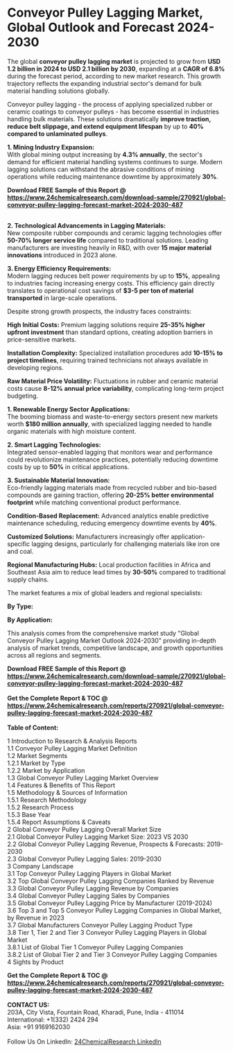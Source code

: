 <h1>Conveyor Pulley Lagging Market, Global Outlook and Forecast 2024-2030</h1><p>The global <strong>conveyor pulley lagging market</strong> is projected to grow from <strong>USD 1.2 billion in 2024 to USD 2.1 billion by 2030</strong>, expanding at a <strong>CAGR of 6.8%</strong> during the forecast period, according to new market research. This growth trajectory reflects the expanding industrial sector's demand for bulk material handling solutions globally.</p><p>Conveyor pulley lagging - the process of applying specialized rubber or ceramic coatings to conveyor pulleys - has become essential in industries handling bulk materials. These solutions dramatically <strong>improve traction, reduce belt slippage, and extend equipment lifespan</strong> by up to <strong>40% compared to unlaminated pulleys</strong>.</p><p><strong>1. Mining Industry Expansion:</strong><br>
With global mining output increasing by <strong>4.3% annually</strong>, the sector's demand for efficient material handling systems continues to surge. Modern lagging solutions can withstand the abrasive conditions of mining operations while reducing maintenance downtime by approximately <strong>30%</strong>.</p><div><b>Download FREE Sample of this Report @ 
            <a href="https://www.24chemicalresearch.com/download-sample/270921/global-conveyor-pulley-lagging-forecast-market-2024-2030-487">
            https://www.24chemicalresearch.com/download-sample/270921/global-conveyor-pulley-lagging-forecast-market-2024-2030-487</a></b></div><br><p><strong>2. Technological Advancements in Lagging Materials:</strong><br>
New composite rubber compounds and ceramic lagging technologies offer <strong>50-70% longer service life</strong> compared to traditional solutions. Leading manufacturers are investing heavily in R&amp;D, with over <strong>15 major material innovations</strong> introduced in 2023 alone.</p><p><strong>3. Energy Efficiency Requirements:</strong><br>
Modern lagging reduces belt power requirements by up to <strong>15%</strong>, appealing to industries facing increasing energy costs. This efficiency gain directly translates to operational cost savings of <strong>$3-5 per ton of material transported</strong> in large-scale operations.</p><p>Despite strong growth prospects, the industry faces constraints:</p><p><strong>High Initial Costs:</strong> Premium lagging solutions require <strong>25-35% higher upfront investment</strong> than standard options, creating adoption barriers in price-sensitive markets.</p><p><strong>Installation Complexity:</strong> Specialized installation procedures add <strong>10-15% to project timelines</strong>, requiring trained technicians not always available in developing regions.</p><p><strong>Raw Material Price Volatility:</strong> Fluctuations in rubber and ceramic material costs cause <strong>8-12% annual price variability</strong>, complicating long-term project budgeting.</p><p><strong>1. Renewable Energy Sector Applications:</strong><br>
The booming biomass and waste-to-energy sectors present new markets worth <strong>$180 million annually</strong>, with specialized lagging needed to handle organic materials with high moisture content.</p><p><strong>2. Smart Lagging Technologies:</strong><br>
Integrated sensor-enabled lagging that monitors wear and performance could revolutionize maintenance practices, potentially reducing downtime costs by up to <strong>50%</strong> in critical applications.</p><p><strong>3. Sustainable Material Innovation:</strong><br>
Eco-friendly lagging materials made from recycled rubber and bio-based compounds are gaining traction, offering <strong>20-25% better environmental footprint</strong> while matching conventional product performance.</p><p><strong>Condition-Based Replacement:</strong> Advanced analytics enable predictive maintenance scheduling, reducing emergency downtime events by <strong>40%</strong>.</p><p><strong>Customized Solutions:</strong> Manufacturers increasingly offer application-specific lagging designs, particularly for challenging materials like iron ore and coal.</p><p><strong>Regional Manufacturing Hubs:</strong> Local production facilities in Africa and Southeast Asia aim to reduce lead times by <strong>30-50%</strong> compared to traditional supply chains.</p><p>The market features a mix of global leaders and regional specialists:</p><p><strong>By Type:</strong></p><p><strong>By Application:</strong></p><p>This analysis comes from the comprehensive market study "Global Conveyor Pulley Lagging Market Outlook 2024-2030" providing in-depth analysis of market trends, competitive landscape, and growth opportunities across all regions and segments.</p><div><b>Download FREE Sample of this Report @ 
            <a href="https://www.24chemicalresearch.com/download-sample/270921/global-conveyor-pulley-lagging-forecast-market-2024-2030-487">
            https://www.24chemicalresearch.com/download-sample/270921/global-conveyor-pulley-lagging-forecast-market-2024-2030-487</a></b></div><br><div><b>Get the Complete Report & TOC @ 
            <a href="https://www.24chemicalresearch.com/reports/270921/global-conveyor-pulley-lagging-forecast-market-2024-2030-487">
            https://www.24chemicalresearch.com/reports/270921/global-conveyor-pulley-lagging-forecast-market-2024-2030-487</a></b></div><br>
            <b>Table of Content:</b><p>1 Introduction to Research & Analysis Reports<br />
    1.1 Conveyor Pulley Lagging Market Definition<br />
    1.2 Market Segments<br />
        1.2.1 Market by Type<br />
        1.2.2 Market by Application<br />
    1.3 Global Conveyor Pulley Lagging Market Overview<br />
    1.4 Features & Benefits of This Report<br />
    1.5 Methodology & Sources of Information<br />
        1.5.1 Research Methodology<br />
        1.5.2 Research Process<br />
        1.5.3 Base Year<br />
        1.5.4 Report Assumptions & Caveats<br />
2 Global Conveyor Pulley Lagging Overall Market Size<br />
    2.1 Global Conveyor Pulley Lagging Market Size: 2023 VS 2030<br />
    2.2 Global Conveyor Pulley Lagging Revenue, Prospects & Forecasts: 2019-2030<br />
    2.3 Global Conveyor Pulley Lagging Sales: 2019-2030<br />
3 Company Landscape<br />
    3.1 Top Conveyor Pulley Lagging Players in Global Market<br />
    3.2 Top Global Conveyor Pulley Lagging Companies Ranked by Revenue<br />
    3.3 Global Conveyor Pulley Lagging Revenue by Companies<br />
    3.4 Global Conveyor Pulley Lagging Sales by Companies<br />
    3.5 Global Conveyor Pulley Lagging Price by Manufacturer (2019-2024)<br />
    3.6 Top 3 and Top 5 Conveyor Pulley Lagging Companies in Global Market, by Revenue in 2023<br />
    3.7 Global Manufacturers Conveyor Pulley Lagging Product Type<br />
    3.8 Tier 1, Tier 2 and Tier 3 Conveyor Pulley Lagging Players in Global Market<br />
        3.8.1 List of Global Tier 1 Conveyor Pulley Lagging Companies<br />
        3.8.2 List of Global Tier 2 and Tier 3 Conveyor Pulley Lagging Companies<br />
4 Sights by Product</p><div><b>Get the Complete Report & TOC @ 
            <a href="https://www.24chemicalresearch.com/reports/270921/global-conveyor-pulley-lagging-forecast-market-2024-2030-487">
            https://www.24chemicalresearch.com/reports/270921/global-conveyor-pulley-lagging-forecast-market-2024-2030-487</a></b></div><br><b>CONTACT US:</b><br>
            203A, City Vista, Fountain Road, Kharadi, Pune, India - 411014<br>
            International: +1(332) 2424 294<br>
            Asia: +91 9169162030 <br><br>
            Follow Us On LinkedIn: <a href="https://www.linkedin.com/company/24chemicalresearch/">24ChemicalResearch LinkedIn</a>